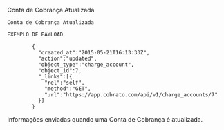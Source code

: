 Conta de Cobrança Atualizada

```
Conta de Cobrança Atualizada

EXEMPLO DE PAYLOAD

        {
          "created_at":"2015-05-21T16:13:33Z",
          "action":"updated",
          "object_type":"charge_account",
          "object_id":7,
          "_links":[{
            "rel":"self",
            "method":"GET",
            "url":"https://app.cobrato.com/api/v1/charge_accounts/7"
          }]
        }
```


Informações enviadas quando uma Conta de Cobrança é atualizada.
